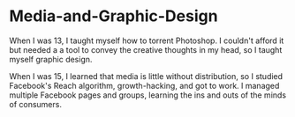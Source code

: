 # Media-and-Graphic-Design
When I was 13, I taught myself how to torrent Photoshop. I couldn't afford it but needed a a tool to convey the creative thoughts in my head, so I taught myself graphic design.

When I was 15, I learned that media is little without distribution, so I studied Facebook's Reach algorithm, growth-hacking, and got to work. I managed multiple Facebook pages and groups, learning the ins and outs of the minds of consumers.
